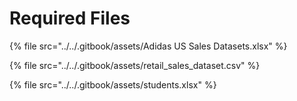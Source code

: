 # Required Files

{% file src="../../.gitbook/assets/Adidas US Sales Datasets.xlsx" %}

{% file src="../../.gitbook/assets/retail_sales_dataset.csv" %}

{% file src="../../.gitbook/assets/students.xlsx" %}
